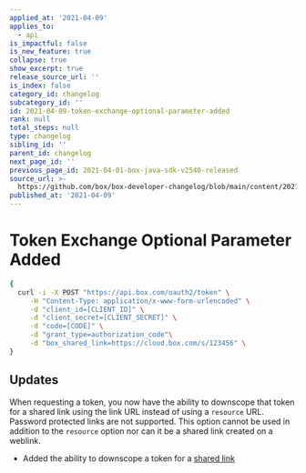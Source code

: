 ```yaml
---
applied_at: '2021-04-09'
applies_to:
  - api
is_impactful: false
is_new_feature: true
collapse: true
show_excerpt: true
release_source_url: ''
is_index: false
category_id: changelog
subcategory_id: ''
id: 2021-04-09-token-exchange-optional-parameter-added
rank: null
total_steps: null
type: changelog
sibling_id: ''
parent_id: changelog
next_page_id: ''
previous_page_id: 2021-04-01-box-java-sdk-v2540-released
source_url: >-
  https://github.com/box/box-developer-changelog/blob/main/content/2021/04-09-token-exchange-optional-parameter-added.md
published_at: '2021-04-09'
---
```

# Token Exchange Optional Parameter Added

<!-- more -->

```bash
{
  curl -i -X POST "https://api.box.com/oauth2/token" \
     -H "Content-Type: application/x-www-form-urlencoded" \
     -d "client_id=[CLIENT_ID]" \
     -d "client_secret=[CLIENT_SECRET]" \
     -d "code=[CODE]" \
     -d "grant_type=authorization_code"\
     -d "box_shared_link=https://cloud.box.com/s/123456" \
}
```

## Updates

When requesting a token, you now have the ability to downscope that token for a shared link using the link URL instead of using a `resource` URL. Password protected links are not supported. This option cannot be used in addition to the `resource` option nor can it be a shared link created on a weblink.

- Added the ability to downscope a token for a [shared link](g://shared-links)